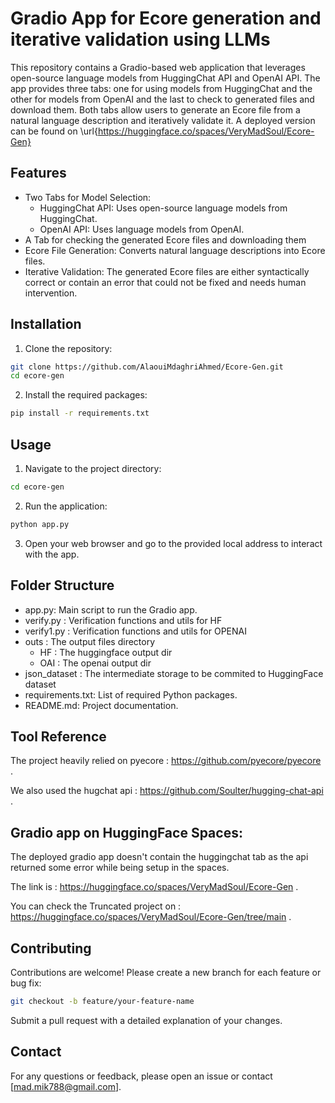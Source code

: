 # Gradio App for Ecore generation and iterative validation using LLMs
This repository contains a Gradio-based web application that leverages open-source language models from HuggingChat API and OpenAI API. The app provides three tabs: one for using models from HuggingChat and the other for models from OpenAI and the last to check to generated files and download them. Both tabs allow users to generate an Ecore file from a natural language description and iteratively validate it.
A deployed version can be found on \url{https://huggingface.co/spaces/VeryMadSoul/Ecore-Gen}

## Features
- Two Tabs for Model Selection:
	- HuggingChat API: Uses open-source language models from HuggingChat.
	- OpenAI API: Uses language models from OpenAI.
- A Tab for checking the generated Ecore files and downloading them
- Ecore File Generation: Converts natural language descriptions into Ecore files.
- Iterative Validation: The generated Ecore files are either syntactically correct or contain an error that could not be fixed and needs human intervention.
## Installation
1. Clone the repository:

```bash
git clone https://github.com/AlaouiMdaghriAhmed/Ecore-Gen.git
cd ecore-gen
```
2.  Install the required packages:

```bash
pip install -r requirements.txt
```
## Usage

1. Navigate to the project directory:

```bash
cd ecore-gen
```
2. Run the application:

```bash
python app.py
```
3. Open your web browser and go to the provided local address to interact with the app.

## Folder Structure
- app.py: Main script to run the Gradio app.
- verify.py : Verification functions and utils for HF
- verify1.py : Verification functions and utils for OPENAI
- outs : The output files directory
  	- HF : The huggingface output dir
  	- OAI : The openai output dir
- json_dataset : The intermediate storage to be commited to HuggingFace dataset
- requirements.txt: List of required Python packages.
- README.md: Project documentation.
  
## Tool Reference
The project heavily relied on pyecore : https://github.com/pyecore/pyecore .

We also used the hugchat api : https://github.com/Soulter/hugging-chat-api .

## Gradio app on HuggingFace Spaces:
The deployed gradio app doesn't contain the huggingchat tab as the api returned some error while being setup in the spaces.

The link is : https://huggingface.co/spaces/VeryMadSoul/Ecore-Gen .

You can check the Truncated project on : https://huggingface.co/spaces/VeryMadSoul/Ecore-Gen/tree/main .

## Contributing
Contributions are welcome! Please create a new branch for each feature or bug fix:

```bash
git checkout -b feature/your-feature-name
```
Submit a pull request with a detailed explanation of your changes.



## Contact
For any questions or feedback, please open an issue or contact [mad.mik788@gmail.com].

